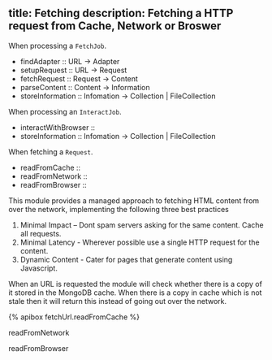 title: Fetching
description: Fetching a HTTP request from Cache, Network or Broswer 
---

When processing a `FetchJob`.
- findAdapter :: URL -> Adapter
- setupRequest :: URL -> Request
- fetchRequest :: Request -> Content
- parseContent :: Content -> Information
- storeInformation :: Infomation -> Collection | FileCollection

When processing an `InteractJob`.
- interactWithBrowser ::
- storeInformation :: Infomation -> Collection | FileCollection

When fetching a `Request`.
- readFromCache ::
- readFromNetwork ::
- readFromBrowser ::


This module provides a managed approach to fetching HTML content from over the network, implementing the following three best practices
1. Minimal Impact – Dont spam servers asking for the same content. Cache all requests.
2. Minimal Latency - Wherever possible use a single HTTP request for the content.
3. Dynamic Content - Cater for pages that generate content using Javascript. 

When an URL is requested the module will check whether there is a copy of it stored in the MongoDB cache. When there is a copy in cache which is not stale then it will return this instead of going out over the network. 

{% apibox fetchUrl.readFromCache %}

readFromNetwork

readFromBrowser




